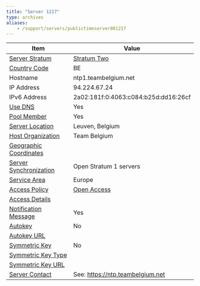 ```yaml
---
title: "Server 1217"
type: archives
aliases:
    - /support/servers/publictimeserver001217
---
```


| Item | Value |
| ----- | ----- |
| [Server Stratum](/support/servers/serverstratum) | [Stratum Two](/support/servers/stratumtwotimeservers) |
| [Country Code](/support/servers/countrycode) | BE |
| Hostname |  ntp1.teambelgium.net |
| IP Address |  94.224.67.24 |
| IPv6 Address |  2a02:181f:0:4063:c084:b25d:dd16:26cf |
| [Use DNS](/support/servers/usedns) | Yes |
| [Pool Member](/support/servers/poolmember) | Yes |
| [Server Location](/support/servers/serverlocation) |  Leuven, Belgium |
| [Host Organization](/support/servers/hostorganization) |  Team Belgium |
| [ Geographic Coordinates](/support/servers/geographiccoordinates) | |
| [Server Synchronization](/support/servers/serversynchronization) |  Open Stratum 1 servers  |
| [Service Area](/support/servers/servicearea) | Europe |
| [Access Policy](/support/servers/accesspolicy) | [Open Access](/support/servers/openaccess) |
| [Access Details](/support/servers/accessdetails) |  |
| [Notification Message](/support/servers/notificationmessage) | Yes |
| [Autokey](/support/servers/autokey) | No |
| [Autokey URL](/support/servers/autokeyurl) | |
| [Symmetric Key](/support/servers/symmetrickey) | No |
| [Symmetric Key Type](/support/servers/symmetrickeytype) | |
| [Symmetric Key URL](/support/servers/symmetrickeyurl) | |
| [Server Contact](/support/servers/servercontact) |  See: https://ntp.teambelgium.net |